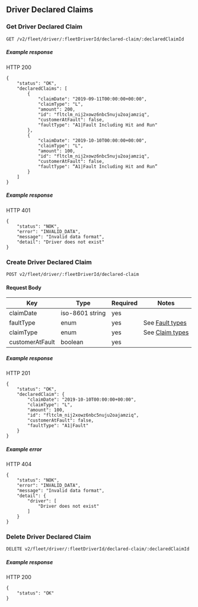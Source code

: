 ## Driver Declared Claims
### Get Driver Declared Claim

`GET /v2/fleet/driver/:fleetDriverId/declared-claim/:declaredClaimId`

##### Example response

HTTP 200

```
{
    "status": "OK",
    "declaredClaims": [
        {
            "claimDate": "2019-09-11T00:00:00+00:00",
            "claimType": "L",
            "amount": 200,
            "id": "fltclm_nij2xowz6nbc5nuju2oajamziq",
            "customerAtFault": false,
            "faultType": "A1|Fault Including Hit and Run"
        },
        {
            "claimDate": "2019-10-10T00:00:00+00:00",
            "claimType": "L",
            "amount": 100,
            "id": "fltclm_nij2xowz6nbc5nuju2oajamziq",
            "customerAtFault": false,
            "faultType": “A1|Fault Including Hit and Run”
        }
    ]
}
```

##### Example response

HTTP 401

```
{
    "status": "NOK",
    "error": "INVALID_DATA",
    "message": "Invalid data format",
    "detail": "Driver does not exist"
}
```

### Create Driver Declared Claim

`POST v2/fleet/driver/:fleetDriverId/declared-claim`

#### Request Body

| Key | Type | Required | Notes |
| --- | --- | --- | --- |
| claimDate | iso-8601 string | yes |  |
| faultType | enum | yes | See [Fault types](./fault_types.md) |
| claimType | enum | yes | See [Claim types](./claim_types.md) |
| customerAtFault | boolean | yes |  |

##### Example response

HTTP 201

```
{
    "status": "OK",
    "declaredClaim": {
        "claimDate": "2019-10-10T00:00:00+00:00",
        "claimType": "L",
        "amount": 100,
        "id": "fltclm_nij2xowz6nbc5nuju2oajamziq",
        "customerAtFault": false,
        "faultType": "A1|Fault"
    }
}
```

##### Example error

HTTP 404

```
{
    "status": "NOK",
    "error": "INVALID_DATA",
    "message": "Invalid data format",
    "detail": {
        "driver": [
            "Driver does not exist"
        ]
    }
}
```
### Delete Driver Declared Claim

`DELETE v2/fleet/driver/:fleetDriverId/declared-claim/:declaredClaimId`

##### Example response

HTTP 200

```
{
    "status": "OK"
}
```

